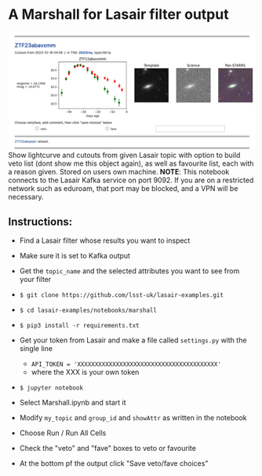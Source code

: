 # A Marshall for Lasair filter output
![Screenshot](marshall_screenshot.png)
Show lightcurve and cutouts from given Lasair topic
with option to build veto list (dont show me this object again),
as well as favourite list, each with a reason given. 
Stored on users own machine.
**NOTE**: This notebook connects to the Lasair Kafka service on port 9092. 
If you are on a restricted network such as eduroam, that port may be blocked, 
and a VPN will be necessary.

## Instructions:

- Find a Lasair filter whose results you want to inspect
- Make sure it is set to Kafka output
- Get the `topic_name` and the selected attributes you want to see from your filter

- `$ git clone https://github.com/lsst-uk/lasair-examples.git`
- `$ cd lasair-examples/notebooks/marshall`
- `$ pip3 install -r requirements.txt`
- Get your token from Lasair and make a file called `settings.py` with the single line
    -    ```API_TOKEN = 'XXXXXXXXXXXXXXXXXXXXXXXXXXXXXXXXXXXXXXXX'```
    - where the XXX is your own token
- `$ jupyter notebook`
- Select Marshall.ipynb and start it
- Modify `my_topic` and `group_id` and `showAttr` as written in the notebook
- Choose Run / Run All Cells
- Check the "veto" and "fave" boxes to veto or favourite
- At the bottom pf the output click "Save veto/fave choices"

